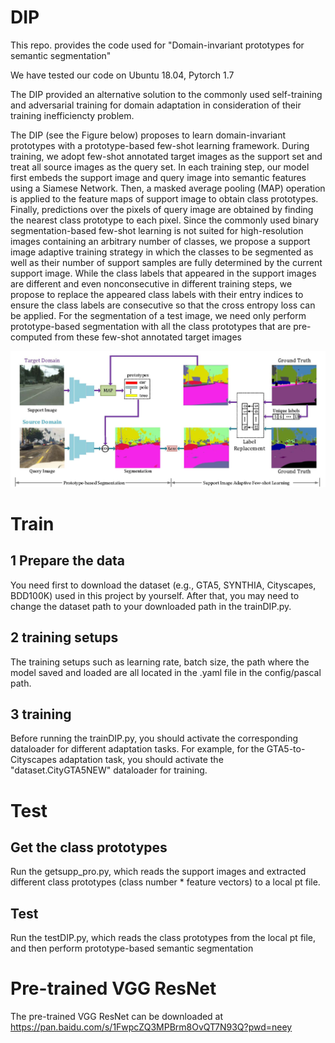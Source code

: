 # DIP 
This repo. provides the code used for "Domain-invariant prototypes for semantic segmentation"

We have tested our code on Ubuntu 18.04, Pytorch 1.7

The DIP provided an alternative solution to the commonly used self-training and adversarial training for domain adaptation in consideration of their training inefficiencty problem.

The DIP (see the Figure below) proposes to learn domain-invariant prototypes with a prototype-based few-shot learning framework. During training, we adopt few-shot annotated target images as the support set and treat all source images as the query set. In each training step, our model first embeds the support image and query image into semantic features using a Siamese Network. Then, a masked average pooling (MAP) operation is applied to the feature maps of support image to obtain class prototypes. Finally, predictions over the pixels of query image are obtained by finding the nearest class prototype to each pixel. Since the commonly used binary segmentation-based few-shot learning is not suited for high-resolution images containing an arbitrary number of classes, we propose a support image adaptive training strategy in which the classes to be segmented as well as their number of support samples are fully determined by the current support image. While the class labels that appeared in the support images are different and even nonconsecutive in different training
steps, we propose to replace the appeared class labels with their entry indices to ensure the class labels are consecutive so that the cross entropy loss can be applied. For the segmentation of a test image, we need only perform prototype-based segmentation with all the class prototypes that are pre-computed from these few-shot annotated target images

![image](https://github.com/zgyang-hnu/DIP-hunnu/blob/main/Framework.jpg)

# Train
## 1 Prepare the data  
You need first to download the dataset (e.g., GTA5, SYNTHIA, Cityscapes, BDD100K) used in this project by yourself.  After that, you may need to change the dataset path to your downloaded path in the trainDIP.py. 

## 2 training setups
The training setups such as learning rate, batch size, the path where the model saved and loaded are all located in the .yaml file in the config/pascal path.

## 3 training
Before running the trainDIP.py, you should activate the corresponding dataloader for different adaptation tasks.
For example, for the GTA5-to-Cityscapes adaptation task, you should activate the "dataset.CityGTA5NEW" dataloader for training.

# Test
## Get the class prototypes
Run the getsupp_pro.py, which reads the support images and extracted different class prototypes (class number * feature vectors) to a local pt file.

## Test
Run the testDIP.py, which reads the class prototypes from the local pt file, and then perform prototype-based semantic segmentation

# Pre-trained VGG ResNet
The pre-trained VGG ResNet can be downloaded at 
https://pan.baidu.com/s/1FwpcZQ3MPBrm8OvQT7N93Q?pwd=neey 

